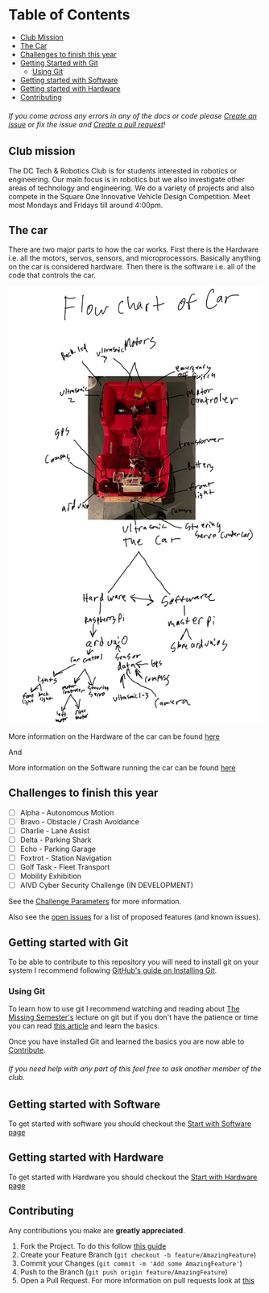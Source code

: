 <!-- README syntax guidelines -->
<!--
*** When linking if the word or phrase you are using as the first part of the link comes up more than once add the phrase and link to the bottom of the page otherwise just add the link inline
*** For the syntax of markdown you can look at https://www.markdownguide.org/basic-syntax
-->

<!-- PROJECT LOGO (need a logo first) -->
<!--
<br />
<p align="center">
  <a href="https://github.com/N1H1L0/DCHS_Robotics">
    <img src="images/logo.png" alt="Logo" width="80" height="80">
  </a>

  <h3 align="center">DCHS_Robotics</h3>

  <p align="center">
    project_description
    <br />
    <a href="https://github.com/N1H1L0/DCHS_Robotics"><strong>Explore the docs »</strong></a>
    <br />
    <br />
    <a href="https://github.com/N1H1L0/DCHS_Robotics">View Demo</a>
    ·
    <a href="https://github.com/N1H1L0/DCHS_Robotics/issues">Report Bug</a>
    ·
    <a href="https://github.com/N1H1L0/DCHS_Robotics/issues">Request Feature</a>
  </p>
</p>
-->

# Table of Contents
* [Club Mission](#mission)
* [The Car](#car)
* [Challenges to finish this year](#challenge)
* [Getting Started with Git](#start)
  * [Using Git](#using_Git)
* [Getting started with Software](#start_software)
* [Getting started with Hardware](#start_hardware)
* [Contributing](#contributing)

###### If you come across any errors in any of the docs or code please [Create an issue](https://docs.github.com/en/free-pro-team@latest/github/managing-your-work-on-github/creating-an-issue) or fix the issue and [Create a pull request](https://scotch.io/tutorials/creating-your-first-pull-request-in-github)!

<a name="mission"></a>
## Club mission
The DC Tech & Robotics Club is for students interested in robotics or engineering. Our main focus is in robotics but we also investigate other areas of technology and engineering. We do a variety of projects and also compete in the Square One Innovative Vehicle Design Competition. Meet most Mondays and Fridays till around 4:00pm.

<a name="car"></a>
## The car

There are two major parts to how the car works. First there is the Hardware i.e. all the motors, servos, sensors, and microprocessors. Basically anything on the car is considered hardware. Then there is the software i.e. all of the code that controls the car. 

<!-- flow chart of car -->

![Alt text](docs/Images/Img_2102.jpg?raw=true)

More information on the Hardware of the car can be found [here](docs/Hardware)

And

More information on the Software running the car can be found [here](docs/Software)

<a name="challenge"></a>
## Challenges to finish this year 

- [ ] Alpha - Autonomous Motion
- [ ] Bravo - Obstacle / Crash Avoidance 
- [ ] Charlie - Lane Assist
- [ ] Delta - Parking Shark
- [ ] Echo - Parking Garage
- [ ] Foxtrot - Station Navigation
- [ ] Golf Task - Fleet Transport
- [ ] Mobility Exhibition 
- [ ] AIVD Cyber Security Challenge (IN DEVELOPMENT)

See the [Challenge Parameters](docs/AVID_Parameters_2020-21.pdf) for more information.

Also see the [open issues](https://github.com/N1H1L0/DCHS_Robotics/issues) for a list of proposed features (and known issues).


<!-- GETTING STARTED split into with github with the hardware with programming -->
<a name="start"></a>
## Getting started with Git

To be able to contribute to this repository you will need to install git on your system I recommend following [GitHub's guide on Installing Git](https://github.com/git-guides/install-git).

<a name="using_git"></a>
### Using Git 

To learn how to use git I recommend watching and reading about [The Missing Semester's](https://missing.csail.mit.edu/2020/version-control/) lecture on git but if you don't have the patience or time you can read [this article](https://www.freecodecamp.org/news/learn-the-basics-of-git-in-under-10-minutes-da548267cc91/) and learn the basics.

Once you have installed Git and learned the basics you are now able to [Contribute](#contributing).

###### If you need help with any part of this feel free to ask another member of the club.

<a name="start_software"></a>
## Getting started with Software

To get started with software you should checkout the [Start with Software page](docs/Software/Start_with_Software.md)

<a name="start_hardware"></a>
## Getting started with Hardware

To get started with Hardware you should checkout the [Start with Hardware page](docs/Hardware/Start_with_Hardware.md)

<a name="contributing"></a>
## Contributing

Any contributions you make are **greatly appreciated**.

1. Fork the Project. To do this follow [this guide](https://docs.github.com/en/free-pro-team@latest/github/getting-started-with-github/fork-a-repo)
2. Create your Feature Branch (`git checkout -b feature/AmazingFeature`)
3. Commit your Changes (`git commit -m 'Add some AmazingFeature'`)
4. Push to the Branch (`git push origin feature/AmazingFeature`)
5. Open a Pull Request. For more information on pull requests look at [this](docs/info_on_pull_requests.md)



<!-- MARKDOWN LINKS & IMAGES -->
<!-- https://www.markdownguide.org/basic-syntax/#reference-style-links -->
[contributors-shield]: https://img.shields.io/github/contributors/N1H1L0/repo.svg?style=for-the-badge
[contributors-url]: https://github.com/N1H1L0/repo/graphs/contributors
[forks-shield]: https://img.shields.io/github/forks/N1H1L0/repo.svg?style=for-the-badge
[forks-url]: https://github.com/N1H1L0/repo/network/members
[stars-shield]: https://img.shields.io/github/stars/N1H1L0/repo.svg?style=for-the-badge
[stars-url]: https://github.com/N1H1L0/repo/stargazers
[issues-shield]: https://img.shields.io/github/issues/N1H1L0/repo.svg?style=for-the-badge
[issues-url]: https://github.com/N1H1L0/repo/issues
[Vim]: https://www.vim.org/download.php 
[Raspberry Pi]: https://www.raspberrypi.org
